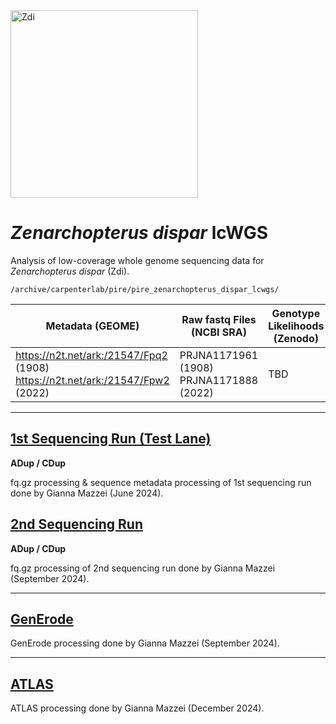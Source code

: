<img src="https://lifg.australian.museum/Image/9uTxr6do.jpeg?version=full" alt="Zdi" width="300"/>

# _Zenarchopterus dispar_ lcWGS

Analysis of low-coverage whole genome sequencing data for _Zenarchopterus dispar_ (Zdi).

```
/archive/carpenterlab/pire/pire_zenarchopterus_dispar_lcwgs/
```

Metadata (GEOME) | Raw fastq Files (NCBI SRA) | Genotype Likelihoods (Zenodo)
|---|---|---|
| https://n2t.net/ark:/21547/Fpq2 (1908)<br>https://n2t.net/ark:/21547/Fpw2 (2022) | PRJNA1171961 (1908)<br>PRJNA1171888 (2022) | TBD |

---

## [1st Sequencing Run (Test Lane)](https://github.com/philippinespire/pire_zenarchopterus_dispar_lcwgs/tree/main/1st_sequencing_run)

**ADup / CDup**

fq.gz processing & sequence metadata processing of 1st sequencing run done by Gianna Mazzei (June 2024).

## [2nd Sequencing Run](https://github.com/philippinespire/pire_zenarchopterus_dispar_lcwgs/tree/main/2nd_sequencing_run)

**ADup / CDup**

fq.gz processing of 2nd sequencing run done by Gianna Mazzei (September 2024).


---

## [GenErode](https://github.com/philippinespire/pire_zenarchopterus_dispar_lcwgs/tree/main/GenErode_Zdi_4)

GenErode processing done by Gianna Mazzei (September 2024).

---

## [ATLAS](https://github.com/philippinespire/pire_zenarchopterus_dispar_lcwgs/tree/main/ATLAS_Zdi)

ATLAS processing done by Gianna Mazzei (December 2024).
